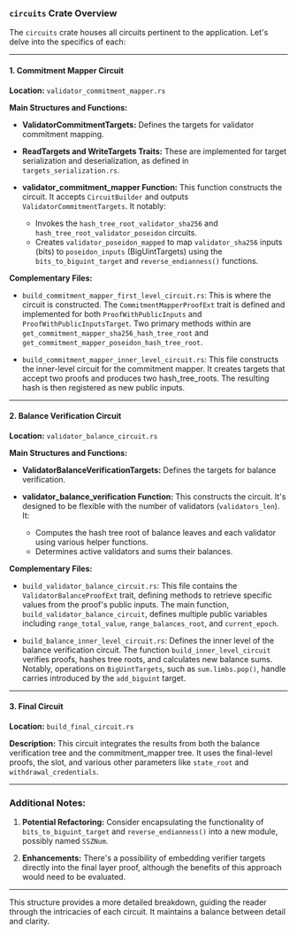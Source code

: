 ### `circuits` Crate Overview

The `circuits` crate houses all circuits pertinent to the application. Let's delve into the specifics of each:

---

#### 1. **Commitment Mapper Circuit**

**Location:** `validator_commitment_mapper.rs`

**Main Structures and Functions:**

- **ValidatorCommitmentTargets:** Defines the targets for validator commitment mapping.

- **ReadTargets and WriteTargets Traits:** These are implemented for target serialization and deserialization, as defined in `targets_serialization.rs`.

- **validator_commitment_mapper Function:** This function constructs the circuit. It accepts `CircuitBuilder` and outputs `ValidatorCommitmentTargets`. It notably:
  - Invokes the `hash_tree_root_validator_sha256` and `hash_tree_root_validator_poseidon` circuits.
  - Creates `validator_poseidon_mapped` to map `validator_sha256` inputs (bits) to `poseidon_inputs` (BigUintTargets) using the `bits_to_biguint_target` and `reverse_endianness()` functions.

**Complementary Files:**

- `build_commitment_mapper_first_level_circuit.rs`: This is where the circuit is constructed. The `CommitmentMapperProofExt` trait is defined and implemented for both `ProofWithPublicInputs` and `ProofWithPublicInputsTarget`. Two primary methods within are `get_commitment_mapper_sha256_hash_tree_root` and `get_commitment_mapper_poseidon_hash_tree_root`.

- `build_commitment_mapper_inner_level_circuit.rs`: This file constructs the inner-level circuit for the commitment mapper. It creates targets that accept two proofs and produces two hash_tree_roots. The resulting hash is then registered as new public inputs.

---

#### 2. **Balance Verification Circuit**

**Location:** `validator_balance_circuit.rs`

**Main Structures and Functions:**

- **ValidatorBalanceVerificationTargets:** Defines the targets for balance verification.

- **validator_balance_verification Function:** This constructs the circuit. It's designed to be flexible with the number of validators (`validators_len`). It:
  - Computes the hash tree root of balance leaves and each validator using various helper functions.
  - Determines active validators and sums their balances.

**Complementary Files:**

- `build_validator_balance_circuit.rs`: This file contains the `ValidatorBalanceProofExt` trait, defining methods to retrieve specific values from the proof's public inputs. The main function, `build_validator_balance_circuit`, defines multiple public variables including `range_total_value`, `range_balances_root`, and `current_epoch`.

- `build_balance_inner_level_circuit.rs`: Defines the inner level of the balance verification circuit. The function `build_inner_level_circuit` verifies proofs, hashes tree roots, and calculates new balance sums. Notably, operations on `BigUintTargets`, such as `sum.limbs.pop()`, handle carries introduced by the `add_biguint` target.

---

#### 3. **Final Circuit**

**Location:** `build_final_circuit.rs`

**Description:** This circuit integrates the results from both the balance verification tree and the commitment_mapper tree. It uses the final-level proofs, the slot, and various other parameters like `state_root` and `withdrawal_credentials`.

---

### Additional Notes:

1. **Potential Refactoring:** Consider encapsulating the functionality of `bits_to_biguint_target` and `reverse_endianness()` into a new module, possibly named `SSZNum`.

2. **Enhancements:** There's a possibility of embedding verifier targets directly into the final layer proof, although the benefits of this approach would need to be evaluated.

---

This structure provides a more detailed breakdown, guiding the reader through the intricacies of each circuit. It maintains a balance between detail and clarity.
